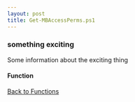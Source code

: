 ```yaml
---
layout: post
title: Get-MBAccessPerms.ps1
---
```


### something exciting

Some information about the exciting thing

#### Function

<script src="https://gist-it.appspot.com/github.com/BanterBoy/scripts-blog/blob/master/PowerShell/functions/exchange/Get-MBAccessPerms.ps1"></script>

<a href="/menu/_pages/functions.html">Back to Functions</a>
